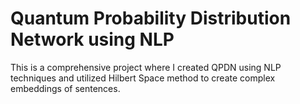 # Quantum Probability Distribution Network using NLP
 This is a comprehensive project where I created QPDN using NLP techniques and utilized Hilbert Space method to create complex embeddings of sentences.
